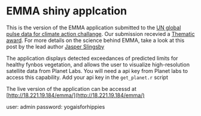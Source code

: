 # EMMA shiny applcation

This is the version of the EMMA application submitted to the [UN global pulse data for climate action challange](http://dataforclimateaction.org/). Our submission recevied a [Thematic award](https://www.datamakespossible.com/fires-cape-south-africa-data-watch/). For more details on the science behind EMMA, take a look at this post by the lead author [Jasper Slingsby](http://www.ecologi.st/post/emma/)

The application displays detected exceedances of predicted limits for healthy fynbos vegetation, and allows the user to visualize high-resolution satellite data from Planet Labs. You will need a api key from Planet labs to access this capability. Add your api key in the `get_planet.r` script

The live version of the application can be accessd at [http://18.221.19.184/emma/](http://18.221.19.184/emma/)  
  
  
user: admin
password: yogaisforhippies